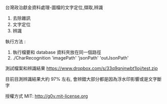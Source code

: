 台灣政治獻金資料處理-圖檔的文字定位,擷取,辨識

1. 去除雜訊
2. 文字定位
3. 辨識

執行方法 : 

1. 執行檔要和 database 資料夾放在同一個路徑
2. ./CharRecognition 'imagePath' 'jsonPath' 'outJsonPath'
 

測試檔案和辨識結果
https://www.dropbox.com/s/33q9qnjnwbt1loj/test.zip

目前目測辨識結果大約 97% 左右, 會辨錯大部分都是因為浮水印影響或是文字斷字


授權方式 MIT: http://g0v.mit-license.org


